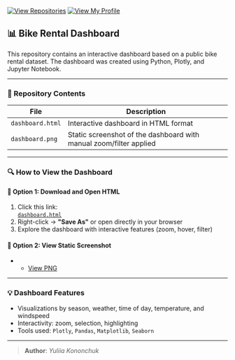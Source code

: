 [![View Repositories](https://img.shields.io/badge/View-My_Repositories-blue?logo=GitHub)](https://github.com/Yulia-Momotyuk?tab=repositories)
[![View My Profile](https://img.shields.io/badge/View-My_Profile-green?logo=GitHub)](https://github.com/Yulia-Momotyuk)
## 📊 Bike Rental Dashboard

This repository contains an interactive dashboard based on a public bike rental dataset. The dashboard was created using Python, Plotly, and Jupyter Notebook.

---

### 📁 Repository Contents

| File | Description |
|------|-------------|
| `dashboard.html` | Interactive dashboard in HTML format |
| `dashboard.png` | Static screenshot of the dashboard with manual zoom/filter applied |

---

### 🔍 How to View the Dashboard

#### 🔸 Option 1: Download and Open HTML
1. Click this link:  
   [`dashboard.html`](./dashboard.html)  
2. Right-click → **"Save As"** or open directly in your browser
3. Explore the dashboard with interactive features (zoom, hover, filter)

#### 🔸 Option 2: View Static Screenshot
- - [View PNG](./3D%Scatter%Plot.png)

---

### 💡 Dashboard Features

- Visualizations by season, weather, time of day, temperature, and windspeed
- Interactivity: zoom, selection, highlighting
- Tools used: `Plotly`, `Pandas`, `Matplotlib`, `Seaborn`

---
> **Author**: _Yuliia Kononchuk_  

